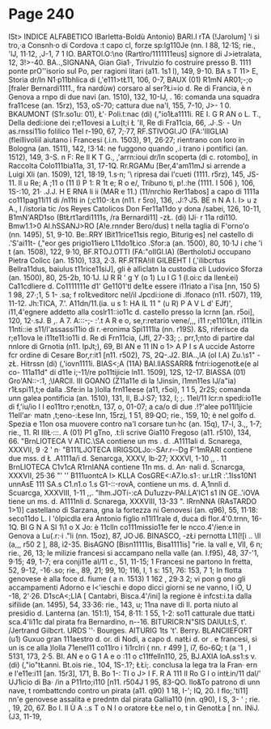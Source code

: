 # Page 240

ISt> INDICE ALFABETICO IBarletta-Boldù Antonio) BARI.I rTA (!Jarolum] \'i si tro,·a Consnh·o di Cordova :t capo cl, forze sp:lg110Je (nn. I 88, 12·1S; rie., 'lJ, 11·12, ,J-1, 7 1 IO. BARTOl.O:\no (Rartlro/1111111eus] signore di J>ietralata, 12, 3!>-40. BA..,SIGNANA, Gian Gia1·, Trivulzio fo costruire presso B. 1111 ponte prO\'\'isorio sul Po, per ragioni litari (a11. 1s1 l), 149, 9-10. BA s T 11> E, Storia dr/In N1·p11bhlica di (,'e111>tŁ11, 106, 0-7, BAUX (01) R1mN AR01;-;o [fraler Bernardi1111.\, fra nardùw) corsaro al ser?Łi=io d. Re di Francia, è n Genova a rnpo di due navi (an. 1510), 132, 10-IJ, . 16: comanda una squadra fra11cese (an. 15rz), 153, oS-70; cattura due na\'I, 155, 7-10, J>- 1 0. BKAUMONT (S1r.so1u: 01), Ł'· Poli.t:nac (di) (,"io1Ła1111i. RE I. G R AN o L. T., Della dedi:ione dei r;e11ovesi a Lu(t;i Ł \'Il, Re di Fra11cia, 66, .J·.S· - Un as.rnssi11io folilico 11el r-190, 67, 7;·77, RF.STIVOGl.JO (FA:'llIGLIA) (fleillivoliil aiutano i Francesi (.i.n. 1503), 91, 26·27; rientrano con loro in Bologna (an. 1511), 142, !3·14: ne fuggono quando ,.i trano i pontifici (an. 1512), 149, 3-S. n F: Re Il K T G., ,\'arrn:ioui dr/In scoperta (di c. rotombo], in Raccolta Colo111bia11a, 31, 17-1Q. Rr.RGAMu [Ber,4'am11mJ si arrende a Luigi Xli (an. 1509), 121, 18·19, 1.s·n; '\ ripresa dai l'cueti (1111. r5rz), 145, JS-11. Il u Re; A ;11 o (11 I) P 1: R 1t e; R o e/, Tribuno ti, p!.:he (1111. I 506 ), 106, 1S-:10, 21· .J.J. H E RNA li ii (MAR e 11.) (11/nrchio Rer11abos] a capo di 1111a co111pag11i11 di /n11ti in (;c110-:Łn (n11. r 5ro), 136, .J:?·J5. BE n N A I. I> u z A., I /istoria tic /os Reyes Catolicos Don Fer11a11do y dona /sabei, 126, 10-11, B1mN'ARD1so (BtŁrt1ardi1111s, /ra Bernardi11] -zŁ. (di) IJi· r 11a rdi110. Bmw1.1>0 Al.hSSANJ>RO [A!e.rnnder Bero/dus) t nella taglia di F'orno\'o (nn. 1495), 51, 9-10. Be:.RRY IBit11rice11sis regio, Biturig·es] nel castello di .'S'ai11t- (,"eor ges prigio11iero L11do1Łico .Sfor:a (an. 1500), 80, 10·1J i che \'i t (an. 1508), 122, 9·10, BF.RTOJ.OTTI (FA:"oIIGl.IA) (BertholotiJ occupano Pietra Collcc (an. 1510), 133, 2·3. RF.RTRA!ill GILBEHT I (,'ilibcrtus Bellra11dus, baiulus t11rice11siJ], gli è allìclatn la custodia cli Ludovico Sforza (an. 1500), 80, 25-2b, 10·1J. lJ R R \' g Y (o 1) Lu I G 1 (l.oi:c da llenŁei) Ca11cdliere d. Co1111111e d1' Ge1101'tl de1Łe essere i11riato a l'isa [nn, 150 5) 1 98, 27·;1, 5 1- .sa; f ro1Łveditorc nel/il Jpcdi:ione di .lfonaco (n11. r507), 119, 11-12. Jh:TICA, 7.'. A11dn/11.(ia. u s 1: HA IL 11 " (u R) P A V L d' EJf)', i11,4'egnere addetto alla coslr11::io11c d. castello presso la lcrnn [an. r5oi], 120, 12·.sJ. B ,. A 7. A:::-;- :'.t A R e o, se,r:retario vene/,,, i11 r;e1101Łn, i111Łin 11nti::ie s11/l'assassi11io di r.·eronima Spi1111la (nn. r19S). &S, riferisce da r;e11ova le i11te11:io11i d. Re di Frn11cia, (Jfl, 27-33; ;. prr,1;nto di partire dal nnlore di Grnotia (n11. IpJt;), 69, BI AN e 11 IN o 1> A P I s A uccide Astorre fcr ordine di Cesare Bor,r:it1 [n11. r502), 7S, 2Q-.J2. BIA..,lA (oI I.A) Zu.\s1" -zŁ. Hitrssn (di) (,'iovn1111i. BIAS<;A (11A) BAl.llASSARR& fntri:iogenotŁe(e al co- 111a11d" di d11e i;-11/re po11tijicie ln11. 1509], 12S, 12-17. BIASSA (01) Gro\'AN::-:1, ;\IARCll. III GOANO (Z11a11e di la !Jinsin, l1mn11es IJ/a\"ia) r1Łspi11,t;e dalla .Sfe:in la )lolla frn11eese (a11, r5oi), 1 1 5, 2r2S; comanda unn galea pontificia (an. 1510), 131, Il, B.J·S7; 132, I; ;. 11el/11 lcr:n spedi:io11e di f,'iu/io I I eo11tro r;enotŁn, 137, o, 01-07; a ca/o di due .!?'alee po11l1jicie 11ell'ar· matn ,t;eno-:Łese lnn, 15rzj, 1 51, 89·QO; rie., 159, 10; è nel golfo d. Spezia e 11on osa muovere contro na\'I corsare tun·hc {an. 15q), 17-l, 3.,, 1-7; rie., 11. RI IIIŁ·:::. A (01) P1 gTno, .t:li scrive Gia110 Fregoso (a11. r510), 134, 66. "BrnLIOTECA V ATIC.\SA contiene un ms . d. .A1111ali d. Scnarega, XXXVII, 9 ·2 ' n· "B111LJOTECA IlRIGSOLJo:-SAr.r--Dg F'1mRARI contiene due mss. d Ł .A1111a/i d. Senarcga, XXXV, lb-27; XXXVI, 1-10 ,, . 11 BrnLIOTECA C1v1cA R1rnIANA contiene 11n ms. d. An· nali d. Scnarcga, XXXVII, 25·36 "' '' B111uontcA l> KLLA CosGRE<:A7.Io.s1·: ur.LtR :'.1Iss10N1 unnAsE 111 SA.s C1.n1.o 1.s G1-::-rovA, contiene un ms. d. A,1nnli d. Scuarcga, XXXVIII, 1-11 ,,. "lhm.JOTi-:cA Du1uzzv-PAl.LA\'IC1 s1 IN GE..'iOVA tiene un ms. d. A1111nli d. Scnarega, XXXVIII, 13-33 ". IRrnNNA (RAsTARDO 1>1)] castellano di Sarzana, gna la fortezza ni Genovesi (an. q96), 55, 11·18: seco11do L. I 'òlpicdla era Antonio figlio n11l11rale d, duca di flor.4'0.trnn, 16-1Q. BI G N A SI 1\1 o X Jo: è 11clln co111missio11e fer le ncco.4'/ien:e in Genova a Lu(.r:·i .\"li (nn. 15oz), 87, JO·J6. BINASCO, -zŁi pernotta L11(![i .. \Il (a,,, r50 2 ], 88, ì2-35. BisAGNO [Bisn11111is, Bisa1111is] "rie. la vall e, VlI, 6 n; rie., 26, 13; le milizie francesi si accampano nella valle (an. I.f95), 48, 37-'1, 9·15; 49, 1-7; era conji11e al/11 c., 51, 11-15; 1 Francesi ne partono In fretta, 52, 9-12, -16·.so; rie., 89, 21; 99, 10; 116, I, 1 s: 151, 76: 153, 7 1; In flotta genovese è alla foce d. fiume ( a n. 1513) 1 162 , 29·3 2; vi pon g ono gli accampamenti Adorno e l<'ieschi e dopo dicci giorni se ne vanno, I iO, U -18, 2'·26. D1scA<;LIA [ Cantabri, Bisca.4'/ini] la regione è infcst:i.ta dalla sifilide (an. 1495), 54, 33·36: rie., 143, u; 11na nave di Il. porta niuto al presidio d. Lanterna (an. 151:1), 154, 8·11: 1 55, 1-2: so11 catturale due ttatŁi sca.4'li11c dal pirata fra Bernardino, n--16. BITURICR:N"SIS DAIULt:S, t'. /Jertrand Gilbcrt. URDS ''· Bourges. AITURIG 1ts 't'. Berry. BLANCllEFORT (u1) Guxuo gran 111aestro d. or. di Nodi, a capo d. natŁi d. or . e francesi, si un is ce alla )lolla 71enel11 co11lro i 1i1rclri ( nn. r 499 ], i7, 6o-6Q; t (a '1 , I 5131, 173, 2·5. BI. AN e o G 1 A e o :11 o c11ffelln110, 25, BJ.AXIA loA.ss1:s v. (di) (,"io"tŁanni. Bt.ois rie., 104, 1S-.1?; ŁŁi;. conclusa la lega tra la Fran· ern e l'e11e:i11 [an. 15r3], 171, B. Bo 1-: TI o J> I F. R A 111 Il Ro G I o intŁin/11 dal/' UJ1icio di Ba· /in a P11rto;i110 [n11. r504J 1 95, 83-QO. Ilo&To patrono di unn nave, t rombattcndo contro un pirata (a11. q90) 1 18, I-'; IQ, 20. I flo;.'ti11] nn\'e genovese assalita e predntn dal pirata Gallia110 (nn. q90), I S, 3- ' ; rie. , 19, 20, 67. Bo I. Il Ù A :.s T o N I o oratore ŁŁe nel o, t in GenotŁa [ nn. INiJ. (J3, 11-19,